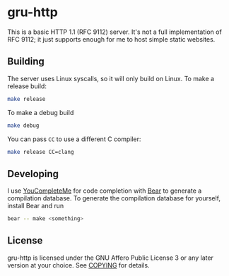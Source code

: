 # gru-http

This is a basic HTTP 1.1 (RFC 9112) server. It's not a full implementation of RFC 9112;
it just supports enough for me to host simple static websites.

## Building

The server uses Linux syscalls, so it will only build on Linux. To make a release build:

```sh
make release
```

To make a debug build

```sh
make debug
```

You can pass `CC` to use a different C compiler:

```sh
make release CC=clang
```

## Developing

I use [YouCompleteMe](https://github.com/ycm-core/YouCompleteMe) for code completion with 
[Bear](https://github.com/rizsotto/Bear/tree/master) to generate a compilation database. 
To generate the compilation database for yourself, install Bear and run

```sh
bear -- make <something>
```

## License

gru-http is licensed under the GNU Affero Public License 3 or any later version at your choice. See
[COPYING](https://github.com/Dezzmeister/gru-http/blob/master/COPYING) for details.
